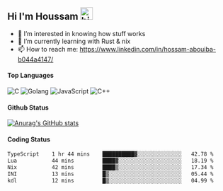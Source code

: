 ## Hi I'm Houssam <img src="https://user-images.githubusercontent.com/1303154/88677602-1635ba80-d120-11ea-84d8-d263ba5fc3c0.gif" width="28px" alt="hi">

- 👀 I’m interested in knowing how stuff works
- 🔭 I’m currently learning with Rust & nix
- 📫 How to reach me: https://www.linkedin.com/in/hossam-abouiba-b044a4147/

#### Top Languages

![C](https://img.shields.io/badge/c-%2300599C.svg?style=for-the-badge&logo=c&logoColor=white)
![Golang](https://img.shields.io/badge/go-blue?style=for-the-badge&logo=Goland)
![JavaScript](https://img.shields.io/badge/javascript-%23323330.svg?style=for-the-badge&logo=javascript&logoColor=%23F7DF1E)
![C++](https://img.shields.io/badge/C%2B%2B-blue?style=for-the-badge&logo=C%2B%2B)


#### Github Status
[![Anurag's GitHub stats](https://github-readme-stats.vercel.app/api?username=0xhoussam&theme=tokyonight)](https://github.com/anuraghazra/github-readme-stats)

#### Coding Status
<!--START_SECTION:waka-->

```txt
TypeScript    1 hr 44 mins    ██████████▓░░░░░░░░░░░░░░   42.78 %
Lua           44 mins         ████▓░░░░░░░░░░░░░░░░░░░░   18.19 %
Nix           42 mins         ████▒░░░░░░░░░░░░░░░░░░░░   17.34 %
INI           13 mins         █▒░░░░░░░░░░░░░░░░░░░░░░░   05.44 %
kdl           12 mins         █▒░░░░░░░░░░░░░░░░░░░░░░░   04.99 %
```

<!--END_SECTION:waka-->
